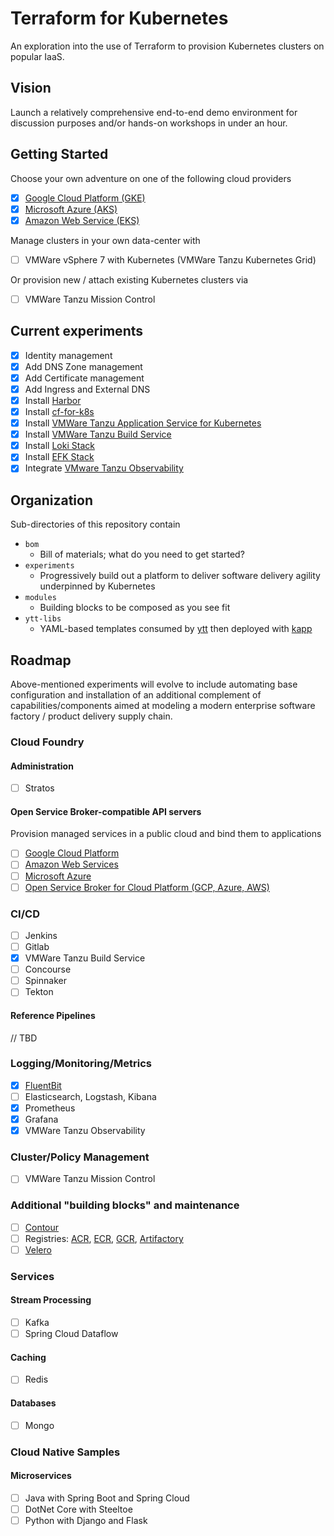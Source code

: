 # Terraform for Kubernetes

An exploration into the use of Terraform to provision Kubernetes clusters on popular IaaS.

## Vision

Launch a relatively comprehensive end-to-end demo environment for discussion purposes and/or hands-on workshops in under an hour.

## Getting Started

Choose your own adventure on one of the following cloud providers

- [x] [Google Cloud Platform (GKE)](experiments/gcp)
- [x] [Microsoft Azure (AKS)](experiments/azure)
- [x] [Amazon Web Service (EKS)](experiments/amazon)

Manage clusters in your own data-center with

- [ ] VMWare vSphere 7 with Kubernetes (VMWare Tanzu Kubernetes Grid)

Or provision new / attach existing Kubernetes clusters via

- [ ] VMWare Tanzu Mission Control

## Current experiments

- [x] Identity management
- [x] Add DNS Zone management
- [x] Add Certificate management
- [x] Add Ingress and External DNS
- [x] Install [Harbor](experiments/k8s/harbor)
- [x] Install [cf-for-k8s](experiments/k8s/cf4k8s)
- [x] Install [VMWare Tanzu Application Service for Kubernetes](experiments/k8s/tas4k8s)
- [x] Install [VMWare Tanzu Build Service](experiments/k8s/tbs)
- [x] Install [Loki Stack](experiments/k8s/loki-stack)
- [x] Install [EFK Stack](experiments/k8s/efk-stack)
- [x] Integrate [VMware Tanzu Observability](experiments/k8s/wavefront)

## Organization

Sub-directories of this repository contain

* `bom`
  * Bill of materials; what do you need to get started?
* `experiments`
  * Progressively build out a platform to deliver software delivery agility underpinned by Kubernetes
* `modules`
  * Building blocks to be composed as you see fit
* `ytt-libs`
  * YAML-based templates consumed by [ytt](https://get-ytt.io) then deployed with [kapp](https://get-kapp.io)


## Roadmap

Above-mentioned experiments will evolve to include automating base configuration and installation of an additional complement of capabilities/components aimed at modeling a modern enterprise software factory / product delivery supply chain.

### Cloud Foundry

#### Administration

- [ ] Stratos

#### Open Service Broker-compatible API servers

Provision managed services in a public cloud and bind them to applications

- [ ] [Google Cloud Platform](https://github.com/GoogleCloudPlatform/gcp-service-broker)
- [ ] [Amazon Web Services](https://github.com/awslabs/aws-servicebroker)
- [ ] [Microsoft Azure](https://github.com/Azure/open-service-broker-azure)
- [ ] [Open Service Broker for Cloud Platform (GCP, Azure, AWS)](https://github.com/pivotal/cloud-service-broker)

### CI/CD

- [ ] Jenkins
- [ ] Gitlab
- [x] VMWare Tanzu Build Service
- [ ] Concourse
- [ ] Spinnaker
- [ ] Tekton

#### Reference Pipelines

// TBD

### Logging/Monitoring/Metrics

- [x] [FluentBit](https://docs.fluentbit.io/manual/installation/kubernetes)
- [ ] Elasticsearch, Logstash, Kibana
- [x] Prometheus
- [x] Grafana
- [x] VMWare Tanzu Observability

### Cluster/Policy Management

- [ ] VMWare Tanzu Mission Control

### Additional "building blocks" and maintenance

- [ ] [Contour](https://github.com/projectcontour/contour)
- [ ] Registries: [ACR](https://docs.microsoft.com/en-us/azure/container-registry/container-registry-intro), [ECR](https://aws.amazon.com/ecr/getting-started/), [GCR](https://cloud.google.com/container-registry), [Artifactory](https://hub.helm.sh/charts?q=artifactory)
- [ ] [Velero](https://velero.io)

### Services

#### Stream Processing

- [ ] Kafka
- [ ] Spring Cloud Dataflow

#### Caching

- [ ] Redis

#### Databases

- [ ] Mongo

### Cloud Native Samples

#### Microservices

- [ ] Java with Spring Boot and Spring Cloud
- [ ] DotNet Core with Steeltoe
- [ ] Python with Django and Flask
